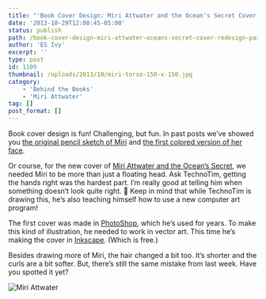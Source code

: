 ```yaml
---
title: "'Book Cover Design: Miri Attwater and the Ocean's Secret Cover Redesign, part 3'"
date: '2013-10-29T12:00:45-05:00'
status: publish
path: /book-cover-design-miri-attwater-oceans-secret-cover-redesign-part-3
author: 'ES Ivy'
excerpt: ''
type: post
id: 1109
thumbnail: /uploads/2013/10/miri-torso-150-x-150.jpg
category:
    - 'Behind the Books'
    - 'Miri Attwater'
tag: []
post_format: []
---
```

Book cover design is fun! Challenging, but fun. In past posts we’ve showed you [the original pencil sketch of Miri](http://192.168.1.34:4945/behind-the-books/new-website-new-cover-miri-attwater-oceans-secret/ "New Cover for Miri Attwater and the Ocean’s Secret Coming Soon") and [the first colored version of her face](http://192.168.1.34:4945/draft1065).

Or course, for the new cover of [Miri Attwater and the Ocean’s Secret](http://www.amazon.com/Attwater-Oceans-Mermaid-Princess-Adventures-ebook/dp/B0087451I2), we needed Miri to be more than just a floating head. Ask TechnoTim, getting the hands right was the hardest part. I’m really good at telling him when something doesn’t look quite right. 🙂 Keep in mind that while TechnoTim is drawing this, he’s also teaching himself how to use a new computer art program!

The first cover was made in [PhotoShop](http://www.adobe.com/products/photoshopfamily.html), which he’s used for years. To make this kind of illustration, he needed to work in vector art. This time he’s making the cover in [Inkscape](http://inkscape.org/). (Which is free.)

Besides drawing more of Miri, the hair changed a bit too. It’s shorter and the curls are a bit softer. But, there’s still the same mistake from last week. Have you spotted it yet?

![Miri Attwater](/uploads/2013/10/miri-torso-406-x-350.jpg)